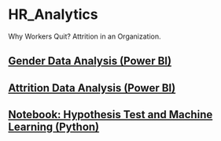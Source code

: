 # HR_Analytics
Why Workers Quit? Attrition in an Organization.

## [Gender Data Analysis (Power BI)](https://github.com/rafaelpavan95/HR_Analytics/blob/main/PowerBI/gender_analysis.pdf)

## [Attrition Data Analysis (Power BI)]()

## [Notebook: Hypothesis Test and Machine Learning (Python)]()
